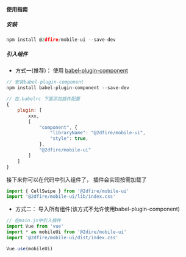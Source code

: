 #### 使用指南

##### 安装
``` javascript
npm install @2dfire/mobile-ui --save-dev
```

##### 引入组件
- 方式一(推荐)： 使用  [babel-plugin-component](https://www.npmjs.com/package/babel-plugin-component)
``` javascript
// 安装babel-plugin-component
npm install babel-plugin-component --save-dev
```
``` javascript
// 在.babelrc 下面添加插件配置
{
    plugin: [
        xxx,
        [
            "component", {
                "libraryName": "@2dfire/mobile-ui",
                "style": true,
            },
            "@2dfire/mobile-ui"
        ]
    ]
}
```

接下来你可以在代码中引入组件了， 插件会实现按需加载了
``` javascript
import { CellSwipe } from '@2dfire/mobile-ui'
import '@2dfire/mobile-ui/lib/index.css'
```

- 方式二： 导入所有组件(该方式不允许使用babel-plugin-component)
``` javascript
// 在main.js中引入插件
import Vue from 'vue'
import * as mobileUi from '@2dire/mobile-ui'
import '@2dfire/mobile-ui/dist/index.css'

Vue.use(mobileUi)
```

